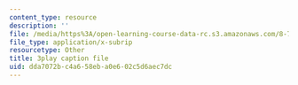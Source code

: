 ```yaml
---
content_type: resource
description: ''
file: /media/https%3A/open-learning-course-data-rc.s3.amazonaws.com/8-701-introduction-to-nuclear-and-particle-physics-fall-2020/dda7072bc4a658eba0e602c5d6aec7dc_FEK07tdpX3I.vtt
file_type: application/x-subrip
resourcetype: Other
title: 3play caption file
uid: dda7072b-c4a6-58eb-a0e6-02c5d6aec7dc
---
```

